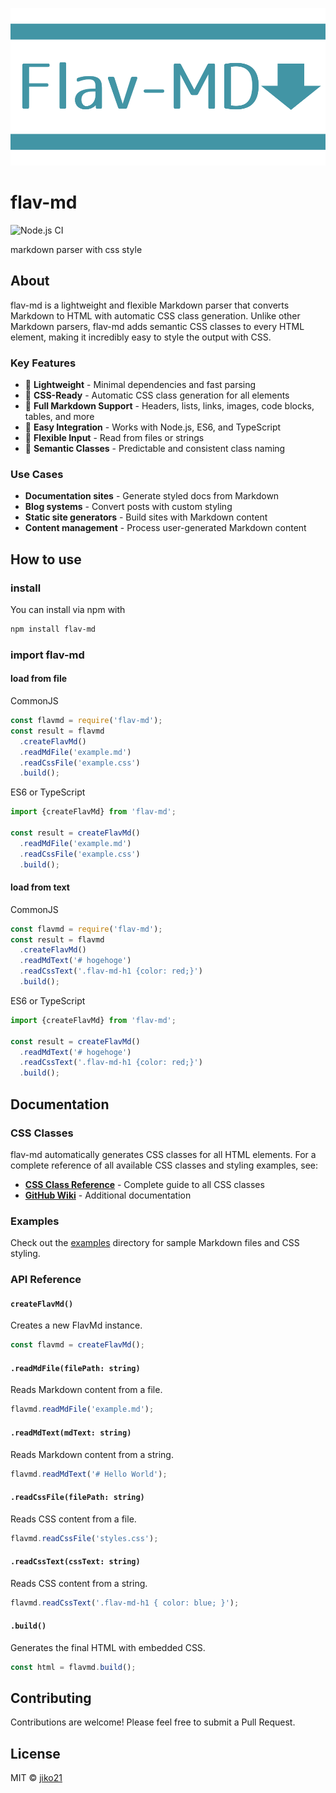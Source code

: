 ![flavmd-logo](./docs/logo.png)
# flav-md
![Node.js CI](https://github.com/jiko21/flav-md/workflows/Node.js%20CI/badge.svg)

markdown parser with css style

## About

flav-md is a lightweight and flexible Markdown parser that converts Markdown to HTML with automatic CSS class generation. Unlike other Markdown parsers, flav-md adds semantic CSS classes to every HTML element, making it incredibly easy to style the output with CSS.

### Key Features

- 🚀 **Lightweight** - Minimal dependencies and fast parsing
- 🎨 **CSS-Ready** - Automatic CSS class generation for all elements
- 📝 **Full Markdown Support** - Headers, lists, links, images, code blocks, tables, and more
- 🔧 **Easy Integration** - Works with Node.js, ES6, and TypeScript
- 💾 **Flexible Input** - Read from files or strings
- 🎯 **Semantic Classes** - Predictable and consistent class naming

### Use Cases

- **Documentation sites** - Generate styled docs from Markdown
- **Blog systems** - Convert posts with custom styling
- **Static site generators** - Build sites with Markdown content
- **Content management** - Process user-generated Markdown content
## How to use
### install
You can install via npm with
```bash
npm install flav-md
```

### import flav-md
#### load from file

CommonJS
```js
const flavmd = require('flav-md');
const result = flavmd
  .createFlavMd()
  .readMdFile('example.md')
  .readCssFile('example.css')
  .build();
```

ES6 or TypeScript
```ts
import {createFlavMd} from 'flav-md';

const result = createFlavMd()
  .readMdFile('example.md')
  .readCssFile('example.css')
  .build();
```

#### load from text
CommonJS
```js
const flavmd = require('flav-md');
const result = flavmd
  .createFlavMd()
  .readMdText('# hogehoge')
  .readCssText('.flav-md-h1 {color: red;}')
  .build();
```

ES6 or TypeScript
```ts
import {createFlavMd} from 'flav-md';

const result = createFlavMd()
  .readMdText('# hogehoge')
  .readCssText('.flav-md-h1 {color: red;}')
  .build();
```

## Documentation

### CSS Classes

flav-md automatically generates CSS classes for all HTML elements. For a complete reference of all available CSS classes and styling examples, see:

- **[CSS Class Reference](./CSS-Class-Wiki.md)** - Complete guide to all CSS classes
- **[GitHub Wiki](https://github.com/jiko21/flav-md/wiki/CSS-class-name-for-flav-md)** - Additional documentation

### Examples

Check out the [examples](./examples/) directory for sample Markdown files and CSS styling.

### API Reference

#### `createFlavMd()`
Creates a new FlavMd instance.

```typescript
const flavmd = createFlavMd();
```

#### `.readMdFile(filePath: string)`
Reads Markdown content from a file.

```typescript
flavmd.readMdFile('example.md');
```

#### `.readMdText(mdText: string)`
Reads Markdown content from a string.

```typescript
flavmd.readMdText('# Hello World');
```

#### `.readCssFile(filePath: string)`
Reads CSS content from a file.

```typescript
flavmd.readCssFile('styles.css');
```

#### `.readCssText(cssText: string)`
Reads CSS content from a string.

```typescript
flavmd.readCssText('.flav-md-h1 { color: blue; }');
```

#### `.build()`
Generates the final HTML with embedded CSS.

```typescript
const html = flavmd.build();
```

## Contributing

Contributions are welcome! Please feel free to submit a Pull Request.

## License

MIT © [jiko21](https://github.com/jiko21)
